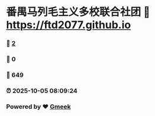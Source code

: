 # 番禺马列毛主义多校联合社团 :link: https://ftd2077.github.io 
### :page_facing_up: [2](https://ftd2077.github.io/tag.html) 
### :speech_balloon: 0 
### :hibiscus: 649 
### :alarm_clock: 2025-10-05 08:09:24 
### Powered by :heart: [Gmeek](https://github.com/Meekdai/Gmeek)
